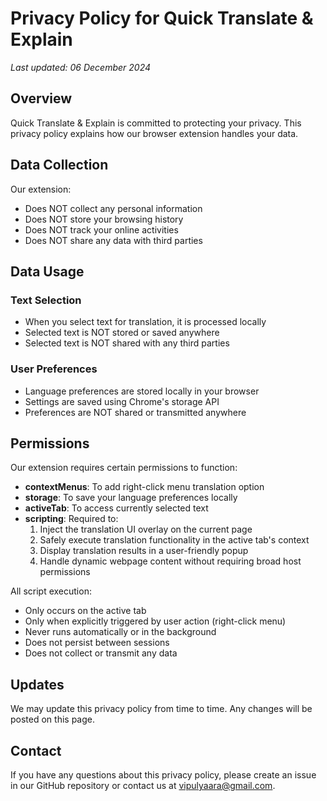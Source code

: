 # Privacy Policy for Quick Translate & Explain

*Last updated: 06 December 2024*

## Overview
Quick Translate & Explain is committed to protecting your privacy. This privacy policy explains how our browser extension handles your data.

## Data Collection
Our extension:
- Does NOT collect any personal information
- Does NOT store your browsing history
- Does NOT track your online activities
- Does NOT share any data with third parties

## Data Usage
### Text Selection
- When you select text for translation, it is processed locally
- Selected text is NOT stored or saved anywhere
- Selected text is NOT shared with any third parties

### User Preferences
- Language preferences are stored locally in your browser
- Settings are saved using Chrome's storage API
- Preferences are NOT shared or transmitted anywhere

## Permissions
Our extension requires certain permissions to function:
- **contextMenus**: To add right-click menu translation option
- **storage**: To save your language preferences locally
- **activeTab**: To access currently selected text
- **scripting**: Required to:
  1. Inject the translation UI overlay on the current page
  2. Safely execute translation functionality in the active tab's context
  3. Display translation results in a user-friendly popup
  4. Handle dynamic webpage content without requiring broad host permissions

All script execution:
- Only occurs on the active tab
- Only when explicitly triggered by user action (right-click menu)
- Never runs automatically or in the background
- Does not persist between sessions
- Does not collect or transmit any data

## Updates
We may update this privacy policy from time to time. Any changes will be posted on this page.

## Contact
If you have any questions about this privacy policy, please create an issue in our GitHub repository or contact us at vipulyaara@gmail.com. 

